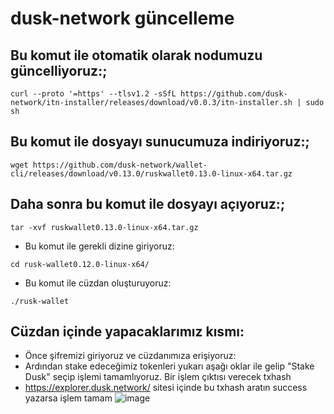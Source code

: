 # dusk-network güncelleme
## Bu komut ile otomatik olarak nodumuzu güncelliyoruz:;
```
curl --proto '=https' --tlsv1.2 -sSfL https://github.com/dusk-network/itn-installer/releases/download/v0.0.3/itn-installer.sh | sudo sh
```
## Bu komut ile dosyayı sunucumuza indiriyoruz:;
```
wget https://github.com/dusk-network/wallet-cli/releases/download/v0.13.0/ruskwallet0.13.0-linux-x64.tar.gz
```
## Daha sonra bu komut ile dosyayı açıyoruz:;

```
tar -xvf ruskwallet0.13.0-linux-x64.tar.gz
```

 * Bu komut ile gerekli dizine giriyoruz:

```
cd rusk-wallet0.12.0-linux-x64/
```
* Bu komut ile cüzdan oluşturuyoruz:
```
./rusk-wallet
```
## Cüzdan içinde yapacaklarımız kısmı:

* Önce şifremizi giriyoruz ve cüzdanımıza erişiyoruz:
* Ardından stake edeceğimiz tokenleri yukarı aşağı oklar ile gelip "Stake Dusk" seçip işlemi tamamlıyoruz. Bir işlem çıktısı verecek txhash
* https://explorer.dusk.network/ sitesi içinde bu txhash aratın success yazarsa işlem tamam
![image](https://user-images.githubusercontent.com/99053148/205443991-ed5f94f1-7e9b-4b16-9449-4349fd9c8df6.png)
